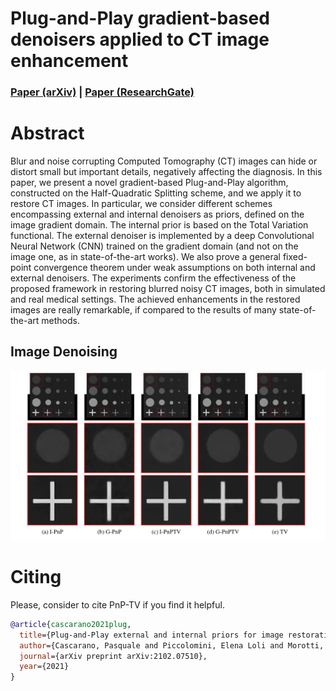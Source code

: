 # Plug-and-Play gradient-based denoisers applied to CT image enhancement

### [Paper (arXiv)](https://arxiv.org/abs/2102.07510) | [Paper (ResearchGate)](https://www.researchgate.net/publication/349335536_Plug-and-Play_gradient-based_denoisers_applied_to_CT_image_enhancement)

# Abstract
Blur and noise corrupting Computed Tomography (CT) images can hide or distort small but important details, negatively affecting the diagnosis. In this paper, we present a novel gradient-based Plug-and-Play algorithm, constructed on the Half-Quadratic Splitting scheme, and we apply it to restore CT images. In particular, we consider different schemes encompassing external and internal denoisers as priors, defined on the image gradient domain. The internal prior is based on the Total Variation functional. The external denoiser is implemented by a deep Convolutional Neural Network (CNN) trained on the gradient domain (and not on the image one, as in state-of-the-art works). We also prove a general fixed-point convergence theorem under weak assumptions on both internal and external denoisers. The experiments confirm the effectiveness of the proposed framework in restoring blurred noisy CT images, both in simulated and real medical settings. The achieved enhancements in the restored images are really remarkable, if compared to the results of many state-of-the-art methods.

## Image Denoising
<img src="figs/synthetic.png" width="700px"/> 

# Citing
Please, consider to cite PnP-TV if you find it helpful.

```BibTex
@article{cascarano2021plug,
  title={Plug-and-Play external and internal priors for image restoration},
  author={Cascarano, Pasquale and Piccolomini, Elena Loli and Morotti, Elena and Sebastiani, Andrea},
  journal={arXiv preprint arXiv:2102.07510},
  year={2021}
}


 ```
